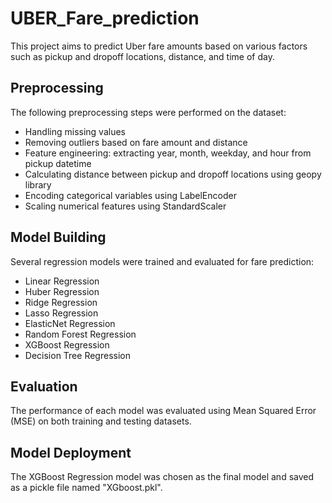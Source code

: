 ﻿# UBER_Fare_prediction

This project aims to predict Uber fare amounts based on various factors such as pickup and dropoff locations, distance, and time of day.

## Preprocessing

The following preprocessing steps were performed on the dataset:
- Handling missing values
- Removing outliers based on fare amount and distance
- Feature engineering: extracting year, month, weekday, and hour from pickup datetime
- Calculating distance between pickup and dropoff locations using geopy library
- Encoding categorical variables using LabelEncoder
- Scaling numerical features using StandardScaler

## Model Building

Several regression models were trained and evaluated for fare prediction:
- Linear Regression
- Huber Regression
- Ridge Regression
- Lasso Regression
- ElasticNet Regression
- Random Forest Regression
- XGBoost Regression
- Decision Tree Regression

## Evaluation

The performance of each model was evaluated using Mean Squared Error (MSE) on both training and testing datasets.

## Model Deployment

The XGBoost Regression model was chosen as the final model and saved as a pickle file named "XGboost.pkl".


